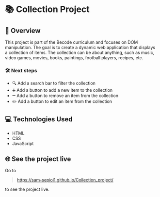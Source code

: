 # 📚 Collection Project

## 🌟 Overview
This project is part of the Becode curriculum and focuses on DOM manipulation. The goal is to create a dynamic web application that displays a collection of items. The collection can be about anything, such as music, video games, movies, books, paintings, football players, recipes, etc.

### 🛠️ Next steps
- 🔍 Add a search bar to filter the collection
- ➕ Add a button to add a new item to the collection
- ➖ Add a button to remove an item from the collection
- ✏️ Add a button to edit an item from the collection

## 💻 Technologies Used
- HTML
- CSS
- JavaScript

## 🌐 See the project live

Go to   
> https://sam-sepiol1.github.io/Collection_project/

to see the project live.

